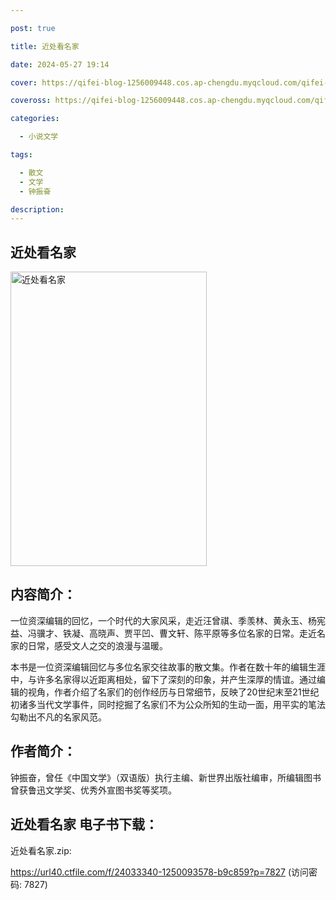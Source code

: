 ```yaml
---

post: true

title: 近处看名家

date: 2024-05-27 19:14

cover: https://qifei-blog-1256009448.cos.ap-chengdu.myqcloud.com/qifei-blog/6637230c0ea9cb1403723609.jpg

coveross: https://qifei-blog-1256009448.cos.ap-chengdu.myqcloud.com/qifei-blog/6637230c0ea9cb1403723609.jpg

categories:

  - 小说文学

tags:

  - 散文
  - 文学
  - 钟振奋

description:
---
```


## 近处看名家
<img alt="近处看名家 " class="aligncenter loading" data-was-processed="true" decoding="async" fetchpriority="high" height="471" src="https://qifei-blog-1256009448.cos.ap-chengdu.myqcloud.com/qifei-blog/6637230c0ea9cb1403723609.jpg " style="cursor: zoom-in;" width="314"/>

## 内容简介：

一位资深编辑的回忆，一个时代的大家风采，走近汪曾祺、季羡林、黄永玉、杨宪益、冯骥才、铁凝、高晓声、贾平凹、曹文轩、陈平原等多位名家的日常。走近名家的日常，感受文人之交的浪漫与温暖。

本书是一位资深编辑回忆与多位名家交往故事的散文集。作者在数十年的编辑生涯中，与许多名家得以近距离相处，留下了深刻的印象，并产生深厚的情谊。通过编辑的视角，作者介绍了名家们的创作经历与日常细节，反映了20世纪末至21世纪初诸多当代文学事件，同时挖掘了名家们不为公众所知的生动一面，用平实的笔法勾勒出不凡的名家风范。

## 作者简介：

钟振奋，曾任《中国文学》（双语版）执行主编、新世界出版社编审，所编辑图书曾获鲁迅文学奖、优秀外宣图书奖等奖项。

## 近处看名家 电子书下载：
近处看名家.zip: 

https://url40.ctfile.com/f/24033340-1250093578-b9c859?p=7827 (访问密码: 7827)
